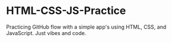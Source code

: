# HTML-CSS-JS-Practice
Practicing GitHub flow with a simple app's using HTML, CSS, and JavaScript. Just vibes and code.
